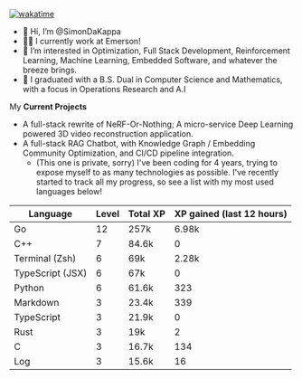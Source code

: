 
[![wakatime](https://wakatime.com/badge/user/50e6c678-94a9-4739-af51-360aeb113c51.svg)](https://wakatime.com/@50e6c678-94a9-4739-af51-360aeb113c51)

- 👋 Hi, I’m @SimonDaKappa
- 🧑‍💼 I currently work at Emerson!
- 👀 I’m interested in Optimization, Full Stack Development, Reinforcement Learning, Machine Learning, Embedded Software, and whatever the breeze brings.
- 🌱 I graduated with a B.S. Dual in Computer Science and Mathematics, with a focus in Operations Research and A.I

My **Current Projects** 
- A full-stack rewrite of NeRF-Or-Nothing; A micro-service Deep Learning powered 3D video reconstruction application.
- A full-stack RAG Chatbot, with Knowledge Graph / Embedding Community Optimization, and CI/CD pipeline integration.
  - (This one is private, sorry)
I've been coding for 4 years, trying to expose myself to as many technologies as possible. I've recently started to track all my progress, so see
a list with my most used languages below!

| Language | Level | Total XP | XP gained (last 12 hours) |
| --- | --- | --- | --- |
| Go | 12 | 257k | 6.98k |
| C++ | 7 | 84.6k | 0 |
| Terminal (Zsh) | 6 | 69k | 2.28k |
| TypeScript (JSX) | 6 | 67k | 0 |
| Python | 6 | 61.6k | 323 |
| Markdown | 3 | 23.4k | 339 |
| TypeScript | 3 | 21.9k | 0 |
| Rust | 3 | 19k | 2 |
| C | 3 | 16.7k | 134 |
| Log | 3 | 15.6k | 16 |
